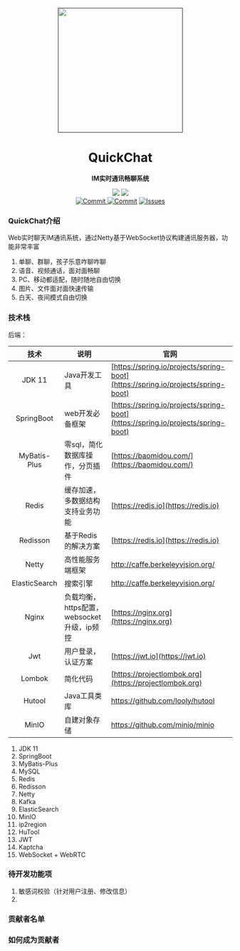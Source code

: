 <p align="center">
    <a href="" target="_blank">
      <img src="" width="280" />
    </a>
</p>

<h1 align="center">QuickChat</h1>
<p align="center"><strong>IM实时通讯畅聊系统</strong></p>

<div align="center">
    <a href="https://github.com/zongzibinbin/MallChat"><img src="https://img.shields.io/badge/github-项目地址-yellow.svg?style=plasticr"></a>
    <a href="https://github.com/Evansy/MallChatWeb"><img src="https://img.shields.io/badge/前端-项目地址-blueviolet.svg?style=plasticr"></a>
    <a href="https://github.com/zongzibinbin/MallChat/commits" target="_blank"><br>
    <a href="https://github.com/Evansy/MallChatWeb/actions/workflows/deploy.yml" target="_blank">
        <img alt="Commit" src="https://github.com/Evansy/MallChatWeb/actions/workflows/deploy.yml/badge.svg?branch=main">
    </a>
    <a href="https://github.com/zongzibinbin/MallChat/commits" target="_blank">
        <img alt="Commit" src="https://img.shields.io/github/commit-activity/m/zongzibinbin/MallChat"></a>
    <a href="https://github.com/zongzibinbin/MallChat/issues" target="_blank">
        <img alt="Issues" src="https://img.shields.io/github/issues/zongzibinbin/MallChat">
    </a> 
</div>

### QuickChat介绍

Web实时聊天IM通讯系统，通过Netty基于WebSocket协议构建通讯服务器，功能非常丰富

1. 单聊、群聊，孩子乐意咋聊咋聊
2. 语音、视频通话，面对面畅聊
3. PC、移动都适配，随时随地自由切换
4. 图片、文件面对面快速传输
5. 白天、夜间模式自由切换

### 技术栈

后端：

|         技术          | 说明                            | 官网                                                         |
|:-------------------:|-------------------------------| ------------------------------------------------------------ |
|       JDK 11        | Java开发工具                      | [https://spring.io/projects/spring-boot](https://spring.io/projects/spring-boot) |
|     SpringBoot      | web开发必备框架                     | [https://spring.io/projects/spring-boot](https://spring.io/projects/spring-boot) |
|    MyBatis-Plus     | 零sql，简化数据库操作，分页插件             | [https://baomidou.com/](https://baomidou.com/)               |
|        Redis        | 缓存加速，多数据结构支持业务功能              | [https://redis.io](https://redis.io)                         |
|      Redisson       | 基于Redis的解决方案                  | [https://redis.io](https://redis.io)                         |
|        Netty        | 高性能服务端框架                      | http://caffe.berkeleyvision.org/                             |
|    ElasticSearch    | 搜索引擎                          | http://caffe.berkeleyvision.org/                             |
|        Nginx        | 负载均衡，https配置，websocket升级，ip频控 | [https://nginx.org](https://nginx.org)                       |
|         Jwt         | 用户登录，认证方案                     | [https://jwt.io](https://jwt.io)                             |
|       Lombok        | 简化代码                          | [https://projectlombok.org](https://projectlombok.org)       |
|       Hutool        | Java工具类库                      | https://github.com/looly/hutool                              |
|        MinIO        | 自建对象存储                        | https://github.com/minio/minio                               |

1. JDK 11
2. SpringBoot
3. MyBatis-Plus
4. MySQL
5. Redis
6. Redisson
7. Netty
8. Kafka
9. ElasticSearch
10. MinIO
11. ip2region
12. HuTool
13. JWT
14. Kaptcha
15. WebSocket + WebRTC

### 待开发功能项

1. 敏感词校验（针对用户注册、修改信息）
2. 

### 贡献者名单

### 如何成为贡献者

